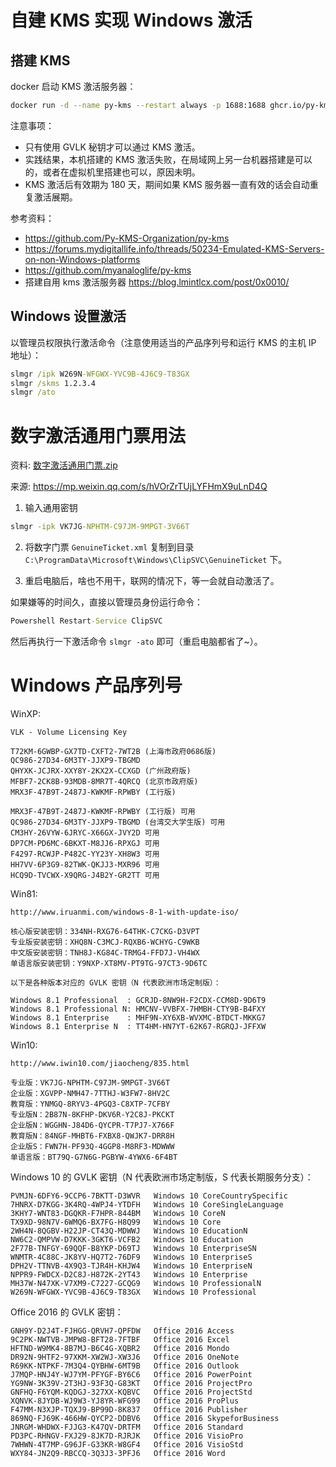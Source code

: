 # 自建 KMS 实现 Windows 激活

## 搭建 KMS

docker 启动 KMS 激活服务器：
```sh
docker run -d --name py-kms --restart always -p 1688:1688 ghcr.io/py-kms-organization/py-kms
```

注意事项：
- 只有使用 GVLK 秘钥才可以通过 KMS 激活。
- 实践结果，本机搭建的 KMS 激活失败，在局域网上另一台机器搭建是可以的，或者在虚拟机里搭建也可以，原因未明。
- KMS 激活后有效期为 180 天，期间如果 KMS 服务器一直有效的话会自动重复激活展期。

参考资料：
- https://github.com/Py-KMS-Organization/py-kms
- https://forums.mydigitallife.info/threads/50234-Emulated-KMS-Servers-on-non-Windows-platforms
- https://github.com/myanaloglife/py-kms
- 搭建自用 kms 激活服务器 https://blog.lmintlcx.com/post/0x0010/

## Windows 设置激活

以管理员权限执行激活命令（注意使用适当的产品序列号和运行 KMS 的主机 IP 地址）：
```cmd
slmgr /ipk W269N-WFGWX-YVC9B-4J6C9-T83GX
slmgr /skms 1.2.3.4
slmgr /ato
```

# 数字激活通用门票用法

资料: [数字激活通用门票.zip](./数字激活通用门票.zip)

来源: <https://mp.weixin.qq.com/s/hVOrZrTUjLYFHmX9uLnD4Q>

1. 输入通用密钥
```cmd
slmgr -ipk VK7JG-NPHTM-C97JM-9MPGT-3V66T
```

2. 将数字门票 `GenuineTicket.xml` 复制到目录 `C:\ProgramData\Microsoft\Windows\ClipSVC\GenuineTicket` 下。

3. 重启电脑后，啥也不用干，联网的情况下，等一会就自动激活了。

如果嫌等的时间久，直接以管理员身份运行命令：
```cmd
Powershell Restart-Service ClipSVC
```

然后再执行一下激活命令 `slmgr -ato` 即可（重启电脑都省了~）。

# Windows 产品序列号

WinXP:

    VLK - Volume Licensing Key

    T72KM-6GWBP-GX7TD-CXFT2-7WT2B (上海市政府0686版)
    QC986-27D34-6M3TY-JJXP9-TBGMD
    QHYXK-JCJRX-XXY8Y-2KX2X-CCXGD (广州政府版)
    MFBF7-2CK8B-93MDB-8MR7T-4QRCQ (北京市政府版)
    MRX3F-47B9T-2487J-KWKMF-RPWBY (工行版)

    MRX3F-47B9T-2487J-KWKMF-RPWBY (工行版) 可用
    QC986-27D34-6M3TY-JJXP9-TBGMD (台湾交大学生版) 可用
    CM3HY-26VYW-6JRYC-X66GX-JVY2D 可用
    DP7CM-PD6MC-6BKXT-M8JJ6-RPXGJ 可用
    F4297-RCWJP-P482C-YY23Y-XH8W3 可用
    HH7VV-6P3G9-82TWK-QKJJ3-MXR96 可用
    HCQ9D-TVCWX-X9QRG-J4B2Y-GR2TT 可用

Win81:

    http://www.iruanmi.com/windows-8-1-with-update-iso/

    核心版安装密钥：334NH-RXG76-64THK-C7CKG-D3VPT
    专业版安装密钥：XHQ8N-C3MCJ-RQXB6-WCHYG-C9WKB
    中文版安装密钥：TNH8J-KG84C-TRMG4-FFD7J-VH4WX
    单语言版安装密钥：Y9NXP-XT8MV-PT9TG-97CT3-9D6TC

    以下是各种版本对应的 GVLK 密钥（N 代表欧洲市场定制版）：

    Windows 8.1 Professional  : GCRJD-8NW9H-F2CDX-CCM8D-9D6T9
    Windows 8.1 Professional N: HMCNV-VVBFX-7HMBH-CTY9B-B4FXY
    Windows 8.1 Enterprise    : MHF9N-XY6XB-WVXMC-BTDCT-MKKG7
    Windows 8.1 Enterprise N  : TT4HM-HN7YT-62K67-RGRQJ-JFFXW

Win10:

    http://www.iwin10.com/jiaocheng/835.html

    专业版：VK7JG-NPHTM-C97JM-9MPGT-3V66T
    企业版：XGVPP-NMH47-7TTHJ-W3FW7-8HV2C
    教育版：YNMGQ-8RYV3-4PGQ3-C8XTP-7CFBY
    专业版N：2B87N-8KFHP-DKV6R-Y2C8J-PKCKT
    企业版N：WGGHN-J84D6-QYCPR-T7PJ7-X766F
    教育版N：84NGF-MHBT6-FXBX8-QWJK7-DRR8H
    企业版S：FWN7H-PF93Q-4GGP8-M8RF3-MDWWW
    单语言版：BT79Q-G7N6G-PGBYW-4YWX6-6F4BT

Windows 10 的 GVLK 密钥（N 代表欧洲市场定制版，S 代表长期服务分支）：

    PVMJN-6DFY6-9CCP6-7BKTT-D3WVR   Windows 10 CoreCountrySpecific
    7HNRX-D7KGG-3K4RQ-4WPJ4-YTDFH   Windows 10 CoreSingleLanguage
    3KHY7-WNT83-DGQKR-F7HPR-844BM   Windows 10 CoreN
    TX9XD-98N7V-6WMQ6-BX7FG-H8Q99   Windows 10 Core
    2WH4N-8QGBV-H22JP-CT43Q-MDWWJ   Windows 10 EducationN
    NW6C2-QMPVW-D7KKK-3GKT6-VCFB2   Windows 10 Education
    2F77B-TNFGY-69QQF-B8YKP-D69TJ   Windows 10 EnterpriseSN
    WNMTR-4C88C-JK8YV-HQ7T2-76DF9   Windows 10 EnterpriseS
    DPH2V-TTNVB-4X9Q3-TJR4H-KHJW4   Windows 10 EnterpriseN
    NPPR9-FWDCX-D2C8J-H872K-2YT43   Windows 10 Enterprise
    MH37W-N47XK-V7XM9-C7227-GCQG9   Windows 10 ProfessionalN
    W269N-WFGWX-YVC9B-4J6C9-T83GX   Windows 10 Professional

Office 2016 的 GVLK 密钥：

    GNH9Y-D2J4T-FJHGG-QRVH7-QPFDW   Office 2016 Access
    9C2PK-NWTVB-JMPW8-BFT28-7FTBF   Office 2016 Excel
    HFTND-W9MK4-8B7MJ-B6C4G-XQBR2   Office 2016 Mondo
    DR92N-9HTF2-97XKM-XW2WJ-XW3J6   Office 2016 OneNote
    R69KK-NTPKF-7M3Q4-QYBHW-6MT9B   Office 2016 Outlook
    J7MQP-HNJ4Y-WJ7YM-PFYGF-BY6C6   Office 2016 PowerPoint
    YG9NW-3K39V-2T3HJ-93F3Q-G83KT   Office 2016 ProjectPro
    GNFHQ-F6YQM-KQDGJ-327XX-KQBVC   Office 2016 ProjectStd
    XQNVK-8JYDB-WJ9W3-YJ8YR-WFG99   Office 2016 ProPlus
    F47MM-N3XJP-TQXJ9-BP99D-8K837   Office 2016 Publisher
    869NQ-FJ69K-466HW-QYCP2-DDBV6   Office 2016 SkypeforBusiness
    JNRGM-WHDWX-FJJG3-K47QV-DRTFM   Office 2016 Standard
    PD3PC-RHNGV-FXJ29-8JK7D-RJRJK   Office 2016 VisioPro
    7WHWN-4T7MP-G96JF-G33KR-W8GF4   Office 2016 VisioStd
    WXY84-JN2Q9-RBCCQ-3Q3J3-3PFJ6   Office 2016 Word
